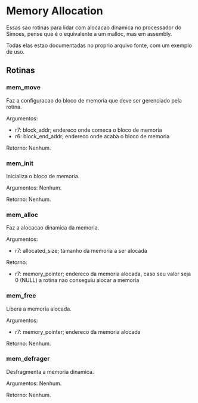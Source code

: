 # Memory Allocation

Essas sao rotinas para lidar com alocacao dinamica no processador do Simoes, pense que é o equivalente a um malloc, mas em assembly.

Todas elas estao documentadas no proprio arquivo fonte, com um exemplo de uso.
## Rotinas

### mem_move

Faz a configuracao do bloco de memoria que deve ser gerenciado pela rotina.

Argumentos:
- r7: block_addr; endereco onde comeca o bloco de memoria
- r6: block_end_addr; endereco onde acaba o bloco de memoria
  
Retorno:
Nenhum.

### mem_init

Inicializa o bloco de memoria.

Argumentos:
Nenhum.

Retorno:
Nenhum.

### mem_alloc

Faz a alocacao dinamica da memoria.

Argumentos:
- r7: allocated_size; tamanho da memoria a ser alocada
  
Retorno:
- r7: memory_pointer; endereco da memoria alocada, caso seu valor seja 0 (NULL) a rotina nao conseguiu alocar a memoria

### mem_free

Libera a memoria alocada.

Argumentos:
- r7: memory_pointer; endereco da memoria alocada

Retorno:
Nenhum.

### mem_defrager

Desfragmenta a memoria dinamica.

Argumentos:
Nenhum.

Retorno:
Nenhum.

